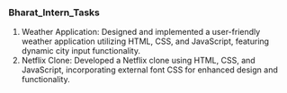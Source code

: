 ### Bharat_Intern_Tasks
1. Weather Application: Designed and implemented a user-friendly weather application utilizing HTML, CSS, and JavaScript, featuring dynamic city input functionality.
2. Netflix Clone: Developed a Netflix clone using HTML, CSS, and JavaScript, incorporating external font CSS for enhanced design and functionality.
